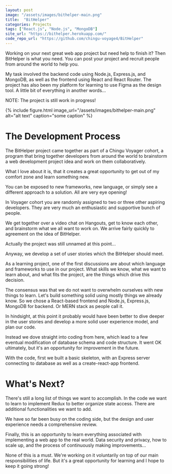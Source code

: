 ```yaml
---
layout: post
image: "/assets/images/bithelper-main.png"
title:  "BitHelper"
categories: Projects
tags: ["React.js", "Node.js", "MongoDB"]
site_url: "https://bithelper.herokuapp.com/"
code_repo_url: "https://github.com/chingu-voyage4/BitHelper"
---
```


Working on your next great web app project but need help to finish it? Then BitHelper is what you need. You can post your project and recruit people from around the world to help you. 
<!--more-->

My task involved the backend code using Node.js, Express.js, and MongoDB, as well as the frontend using React and React Router. The project has also been my platform for learning to use Figma as the design tool. A little bit of everything in another words...

NOTE: The project is still work in progress!

{% include figure.html image_url="/assets/images/bithelper-main.png" alt="alt text" caption="some caption" %}

# The Development Process 

The BitHelper project came together as part of a Chingu Voyager cohort, a program that bring together developers from around the world to brainstorm a web development project idea and work on them collaboratively.

What I love about it is, that it creates a great opportunity to get out of my comfort zone and learn something new. 

You can be exposed to new frameworks, new language, or simply see a different approach to a solution. All are very eye opening!

In Voyager cohort you are randomly assigned to two or three other aspiring developers. They are very much an enthusiastic and supportive bunch of people.

We get together over a video chat on Hangouts, get to know each other, and brainstorm what we all want to work on. We arrive fairly quickly to agreement on the idea of BitHelper.

Actually the project was still unnamed at this point...

Anyway, we develop a set of user stories which the BitHelper should meet.

As a learning project, one of the first discussions are about which language and frameworks to use in our project. What skills we know, what we want to learn about, and what fits the project, are the things which drive this decision.

The consensus was that we do not want to overwhelm ourselves with new things to learn. Let's build something solid using mostly things we already know. So we chose a React-based frontend and Node.js, Express.js, MongoDB for backend. Or MERN stack as people call it.

In hindsight, at this point it probably would have been better to dive deeper in the user stories and develop a more solid user experience model, and plan our code.

Instead we dove straight into coding from here, which lead to a few eventual modification of database schema and code structure.  It went OK ultimately, but it's an opportunity for improvement in the future.

With the code, first we built a basic skeleton, with an Express server connecting to database as well as a create-react-app frontend.

# What's Next?
There's still a long list of things we want to accomplish. In the code we want to learn to implement Redux to better organize state access. There are additional functionalities we want to add. 

We have so far been busy on the coding side, but the design and user experience needs a comprehensive review.

Finally, this is an opportunity to learn everything associated with implementing a web app to the real world. Data security and privacy, how to scale up, and the process of continuously making improvements...

None of this is a must. We're working on it voluntarily on top of our main responsibilities of life. But it's a great opportunity for learning and I hope to keep it going strong!